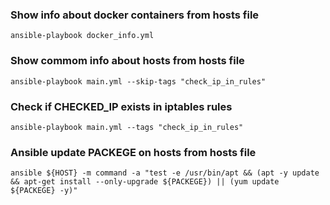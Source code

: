 ### Show info about docker containers from hosts file
``` shell
ansible-playbook docker_info.yml
```
### Show commom info about hosts from hosts file
``` shell
ansible-playbook main.yml --skip-tags "check_ip_in_rules"
```
### Check if CHECKED_IP exists in iptables rules
``` shell
ansible-playbook main.yml --tags "check_ip_in_rules"
```
### Ansible update PACKEGE on hosts from hosts file
``` shell
ansible ${HOST} -m command -a "test -e /usr/bin/apt && (apt -y update && apt-get install --only-upgrade ${PACKEGE}) || (yum update ${PACKEGE} -y)"
```